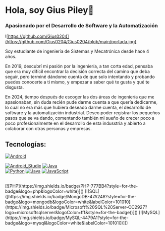 # Hola, soy Gius Piley👋
### Apasionado por el Desarrollo de Software y la Automatización

![https://github.com/Gius0204](https://github.com/Gius0204/Gius0204/blob/main/portada.jpg)



Soy estudiante de ingeniería de Sistemas y Mecatrónica desde hace 4 años.

En 2019, descubrí mi pasión por la ingeniería, a tan corta edad, pensaba que era muy difícil encontrar la decisión correcta del camino que deba seguir, pero terminé dándome cuenta de que solo intentando y probando puedes conocerte a ti mismo, y empezar a saber qué te gusta y qué te disgusta.

En 2024, tiempo después de escoger las dos áreas de ingeniería que me apasionaban, sin duda recién pude darme cuenta a que quería dedicarme, lo cual no era más que hubiera deseado darme cuenta, el desarrollo de software y la automatización industrial. Deseo poder registrar los pequeños pasos que se va dando, comentando también mi sueño de crecer poco a poco profesionalmente en el desarrollo de esta indusstria y abierto a colaborar con otras personas y empresas.

## Tecnologías:
<!--[![Apple](https://img.shields.io/badge/iOS-999999?style=for-the-badge&logo=apple&logoColor=white&labelColor=101010)]()
[![Swift](https://img.shields.io/badge/Swift-FA7343?style=for-the-badge&logo=swift&logoColor=white&labelColor=101010)]()
[![Xcode](https://img.shields.io/badge/Xcode-1575F9?style=for-the-badge&logo=xcode&logoColor=white&labelColor=101010)]()
</br>-->
[![Android](https://img.shields.io/badge/Android-3DDC84?style=for-the-badge&logo=android&logoColor=white&labelColor=101010)]()
<!--[![Kotlin](https://img.shields.io/badge/Kotlin-0095D5?style=for-the-badge&logo=kotlin&logoColor=white&labelColor=101010)]()-->
[![Android_Studio](https://img.shields.io/badge/Android_Studio-3DDC84?style=for-the-badge&logo=android-studio&logoColor=white&labelColor=101010)]()
[![Java](https://img.shields.io/badge/Java-007396?style=for-the-badge&logo=java&logoColor=white&labelColor=101010)]()
</br>
[![Python](https://img.shields.io/badge/python-3670A0?style=for-the-badge&logo=python&logoColor=ffdd54)]()
[![Java](https://img.shields.io/badge/Java-007396?style=for-the-badge&logo=java&logoColor=white&labelColor=101010)]()
[![JavaScript](https://img.shields.io/badge/JavaScript-F7DF1E?style=for-the-badge&logo=javascript&logoColor=white&labelColor=101010)]()
<!--[![AWS](https://img.shields.io/badge/AWS-232F3E?style=for-the-badge&logo=amazon-aws&logoColor=white&labelColor=101010)]()
[![Google_Cloud](https://img.shields.io/badge/Google_Cloud-4285F4?style=for-the-badge&logo=googlecloud&logoColor=white&labelColor=101010)]()-->
</br>
<!--[![Firebase](https://img.shields.io/badge/Firebase-FFCA28?style=for-the-badge&logo=firebase&logoColor=white&labelColor=101010)]()
[![Node.JS](https://img.shields.io/badge/Node.JS-339933?style=for-the-badge&logo=node.js&logoColor=white&labelColor=101010)]()
[![MongoDB](https://img.shields.io/badge/MongoDB-47A248?style=for-the-badge&logo=mongodb&logoColor=white&labelColor=101010)]()-->
[![PHP](https://img.shields.io/badge/PHP-777BB4?style=for-the-badge&logo=php&logoColor=white)]()
[![SQL]([https://img.shields.io/badge/MongoDB-47A248?style=for-the-badge&logo=mongodb&logoColor=white&labelColor=101010](https://img.shields.io/badge/Microsoft%20SQL%20Server-CC2927?logo=microsoftsqlserver&logoColor=fff&style=for-the-badge))]()
[![MySQL](https://img.shields.io/badge/MySQL-4479A1?style=for-the-badge&logo=mysql&logoColor=white&labelColor=101010)]()
</br>

<!--
**Gius0204/Gius0204** is a ✨ _special_ ✨ repository because its `README.md` (this file) appears on your GitHub profile.

Here are some ideas to get you started:

- 🔭 I’m currently working on ...
- 🌱 I’m currently learning ...
- 👯 I’m looking to collaborate on ...
- 🤔 I’m looking for help with ...
- 💬 Ask me about ...
- 📫 How to reach me: ...
- 😄 Pronouns: ...
- ⚡ Fun fact: ...
-->
